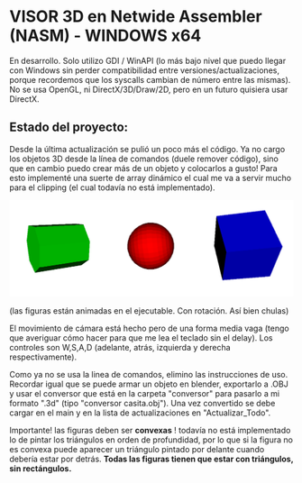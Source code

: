 # VISOR 3D en Netwide Assembler (NASM) - WINDOWS x64

En desarrollo. Solo utilizo GDI / WinAPI (lo más bajo nivel que puedo llegar con Windows sin perder compatibilidad entre versiones/actualizaciones, porque recordemos que los syscalls cambian de número entre las mismas). No se usa OpenGL, ni DirectX/3D/Draw/2D, pero en un futuro quisiera usar DirectX.

## Estado del proyecto: 

Desde la última actualización se pulió un poco más el código. Ya no cargo los objetos 3D desde la línea de comandos (duele remover código), sino que en cambio puedo
crear más de un objeto y colocarlos a gusto! Para esto implementé una suerte de array dinámico el cual me va a servir mucho para el clipping (el cual todavía no está implementado). 


![alt text](https://github.com/Ferig83/Visor3D_ASM/blob/master/lala.png)


(las figuras están animadas en el ejecutable. Con rotación. Así bien chulas)

El movimiento de cámara está hecho pero de una forma media vaga (tengo que averiguar cómo hacer para que me lea el teclado sin el delay). Los controles son W,S,A,D (adelante, atrás, izquierda y derecha respectivamente).

Como ya no se usa la linea de comandos, elimino las instrucciones de uso. Recordar igual que se puede armar un objeto en blender, exportarlo a .OBJ y usar el conversor que está en la carpeta "conversor" para pasarlo a mi formato ".3d" (tipo "conversor casita.obj"). Una vez convertido se debe cargar en el main y en la lista de actualizaciones en "Actualizar_Todo".

Importante! las figuras deben ser __convexas__ ! todavía no está implementado lo de pintar los triángulos en orden de profundidad, por lo que si la figura no es convexa puede aparecer un triángulo pintado por delante cuando debería estar por detrás. __Todas las figuras tienen que estar con triángulos, sin rectángulos.__








